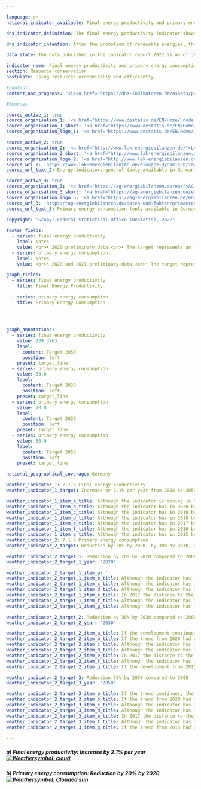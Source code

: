 ```yaml
---

language: en    
national_indicator_available: Final energy productivity and primary energy consumption    

dns_indicator_definition: The final energy productivity indicator shows the trend of value added for each unit of final energy used. “Final energy” refers to the part of the energy that is available as thermal or electrical energy for the manufacture of goods or for use by households.<br>The primary energy consumption indicator shows how much energy has been consumed in a country, on the one hand for transformation by the energy industries and on the other hand in industry, households and transport.    

dns_indicator_intention: After the promotion of renewable energies, the reduction of energy consumption through increased energy efficiency is the second pillar of the energy transition. The aim is to achieve a high level of economic output while using as little energy as possible. Energy saving protects the climate and the environment and helps to improve the security of supply and industrial competitiveness.<br>According to the German Government’s energy blueprint, final energy productivity is to be increased by 2.1% annually from 2008 to 2050. At the same time, primary energy consumption is to be reduced by 20% from its 2008 level by 2020, 30% by 2030 and 50% by 2050.    

data_state: The data published in the indicator report 2022 is as of 30.11.2022. The data shown on this platform is updated regularly, so that more current data may be available online than published in the <a href="https://dns-indikatoren.de/assets/publications/reports/en/2022.pdf">indicator report 2022</a>.    

indicator_name: Final energy productivity and primary energy consumption    
section: Resource conservation    
postulate: Using resources economically and efficiently    

#content     
content_and_progress: '<i><a href="https://dns-indikatoren.de/assets/publications/reports/en/2022.pdf">Text from the Indicator Report 2022 </a></i><br>Final energy consumption and primary energy consumption are directly related to one another. Final energy consumption is primary energy consumption less total losses from transformation, flaring and distribution and the statistical difference.<br>Primary energy consumption is the sum of domestically extracted primary energy sources, use of stocks and all imported energy sources minus storage, energy exports and marine bunkers. The main basis for the calculation of energy consumption comprises the data on energy balances from the Energy Balance Association (AGEB), which are supplemented with data from other sources.<br>Final energy productivity means how much added value accrues from each unit of final energy used. It constitutes a measurement of energy efficiency in the production of goods and in household energy use. However, estimates of energy efficiency in the transformation process (plant efficiency) or in the transmission of energy (elimination of leakages, improved heat insulation, etc.) cannot be directly inferred from the indicator.<br>According to provisional findings, final energy productivity in the period from 2008 to 2019 increased by 15.4%, which equates to an average annual increase of about 1.4%. This means that the goal of an annual increase of 2.1% on average up to 2050 is not yet being achieved. In 2019, energy productivity showed a slight year-on-year decline of 0.6 percentage points.<br>Primary energy consumption registered a year-on-year decline in 2019. Provisional findings indicate that primary energy consumption fell by 11.1% in the period from 2008 to 2019. Accordingly, if the trend of past years were to remain unchanged, the target value for 2020 would not be achieved.'    

#Sources    

source_active_1: true
source_organisation_1: '<a href="https://www.destatis.de/EN/Home/_node.html">Federal Statistical Office</a>'
source_organisation_1_short: '<a href="https://www.destatis.de/EN/Home/_node.html">Federal Statistical Office</a>'
source_organisation_logo_1: '<a href="https://www.destatis.de/EN/Home/_node.html"><img src="https://dnsUpgradeEnvironment.github.io/dns-indicators/en/public/OrgImgDe/destatis.png" alt="Federal Statistical Office" title=" Click here to visit the homepage of the organizationFederal Statistical Office" style="height:60px; width:148px; border: transparent"/></a>'

source_active_2: true
source_organisation_2: '<a href="http://www.lak-energiebilanzen.de/">LAK Energiebilanzen</a>'
source_organisation_2_short: '<a href="http://www.lak-energiebilanzen.de/">Länderarbeitskreis Energiebilanzen</a>'
source_organisation_logo_2: '<a href="http://www.lak-energiebilanzen.de/"><img src="https://dnsUpgradeEnvironment.github.io/dns-indicators/en/public/OrgImgDe/lakeb.png" alt="LAK Energiebilanzen" title=" Click here to visit the homepage of the organizationLAK Energiebilanzen" style="height:60px; width:148px; border: transparent"/></a>'
source_url_2: 'https://www.lak-energiebilanzen.de/eingabe-dynamisch/?a=i100'
source_url_text_2: Energy indicators general (only available in German)

source_active_3: true
source_organisation_3: '<a href="https://ag-energiebilanzen.de/en/">AG Energiebilanzen</a>'
source_organisation_3_short: '<a href="https://ag-energiebilanzen.de/en/">AG Energiebilanzen e.V.</a>'
source_organisation_logo_3: '<a href="https://ag-energiebilanzen.de/en/"><img src="https://dnsUpgradeEnvironment.github.io/dns-indicators/en/public/OrgImgDe/ageb.png" alt="AG Energiebilanzen" title=" Click here to visit the homepage of the organizationAG Energiebilanzen" style="height:60px; width:148px; border: transparent"/></a>'
source_url_3: 'https://ag-energiebilanzen.de/daten-und-fakten/primaerenergieverbrauch/'
source_url_text_3: Primary energy consumption (only available in German)
    
copyright: '&copy; Federal Statistical Office (Destatis), 2022'    

footer_fields:
  - series: final energy productivity
    label: Notes
    value: <br>• 2020 preliminary data.<br>• The target represents an annual increase of 2.1% in final energy productivity from 2008 to 2050 (energy concept).
  - series: primary energy consumption
    label: Notes
    value: <br>• 2020 und 2021 preliminary data.<br>• The target represents reduction of primary energy consumption by 20% compared to 2008 in 2020, by 30% to 2008 in 2030 or by 50% compared to 2008 in 2050 (energy concept).    

graph_titles: 
  - series: final energy productivity
    title: Final Energy Productivity
    
  - series: primary energy consumption
    title: Primary Energy Consumption
        

    

graph_annotations:
  - series: final energy productivity
    value: 239.3763
    label:
      content: Target 2050
      position: left
    preset: target_line
  - series: primary energy consumption
    value: 80.0
    label:
      content: Target 2020
      position: left
    preset: target_line
  - series: primary energy consumption
    value: 70.0
    label:
      content: Target 2030
      position: left
    preset: target_line
  - series: primary energy consumption
    value: 50.0
    label:
      content: Target 2050
      position: left
    preset: target_line        

national_geographical_coverage: Germany    

weather_indicator_1: 7.1.a Final energy productivity
weather_indicator_1_target: Increase by 2.1% per year from 2008 to 2050

weather_indicator_1_item_a_title: Although the indicator is moving in the desired direction toward the target, if the trend were to continue, the target would be missed in the target year by more than 20% of the difference between the target value and the current value.
weather_indicator_1_item_b_title: Although the indicator has in 2020 been moving in the desired direction toward the target, if the trend had to continued, the target would have been missed in the target year by more than 20% of the difference between the target value and the value at that time.
weather_indicator_1_item_c_title: Although the indicator has in 2019 been moving in the desired direction toward the target, if the trend had to continued, the target would have been missed in the target year by more than 20% of the difference between the target value and the value at that time.
weather_indicator_1_item_d_title: Although the indicator has in 2018 been moving in the desired direction toward the target, if the trend had to continued, the target would have been missed in the target year by more than 20% of the difference between the target value and the value at that time.
weather_indicator_1_item_e_title: Although the indicator has in 2017 been moving in the desired direction toward the target, if the trend had to continued, the target would have been missed in the target year by more than 20% of the difference between the target value and the value at that time.
weather_indicator_1_item_f_title: Although the indicator has in 2016 been moving in the desired direction toward the target, if the trend had to continued, the target would have been missed in the target year by more than 20% of the difference between the target value and the value at that time.
weather_indicator_1_item_g_title: Although the indicator has in 2015 been moving in the desired direction toward the target, if the trend had to continued, the target would have been missed in the target year by more than 20% of the difference between the target value and the value at that time.
weather_indicator_2: 7.1.b Primary energy consumption
weather_indicator_2_target: Reduction by 20% by 2020, by 30% by 2030, and by 50% by 2050, all compared to 2008

weather_indicator_2_target_1: Reduction by 20% by 2020 compared to 2008
weather_indicator_2_target_1_year: '2020'

weather_indicator_2_target_1_item_a: ''
weather_indicator_2_target_1_item_b_title: Although the indicator has in 2020 been moving in the desired direction toward the target, if the trend had to continued, the target would have been missed in the target year by more than 20% of the difference between the target value and the value at that time.
weather_indicator_2_target_1_item_c_title: Although the indicator has in 2019 been moving in the desired direction toward the target, if the trend had to continued, the target would have been missed in the target year by more than 20% of the difference between the target value and the value at that time.
weather_indicator_2_target_1_item_d_title: Although the indicator has in 2018 been moving in the desired direction toward the target, if the trend had to continued, the target would have been missed in the target year by more than 20% of the difference between the target value and the value at that time.
weather_indicator_2_target_1_item_e_title: In 2017 the distance to the target was constantly high or had increased. Thus, the indicator did not develop in the desired direction.
weather_indicator_2_target_1_item_f_title: Although the indicator has in 2016 been moving in the desired direction toward the target, if the trend had to continued, the target would have been missed in the target year by more than 20% of the difference between the target value and the value at that time.
weather_indicator_2_target_1_item_g_title: Although the indicator has in 2015 been moving in the desired direction toward the target, if the trend had to continued, the target would have been missed in the target year by more than 20% of the difference between the target value and the value at that time.

weather_indicator_2_target_2: Reduction by 30% by 2030 compared to 2008
weather_indicator_2_target_2_year: '2030'

weather_indicator_2_target_2_item_a_title: If the development continues, the target would probably be missed by at least 5%, but by a maximum of 20% of the difference between the target value and the current value.
weather_indicator_2_target_2_item_b_title: If the trend from 2020 had continued, the target value would have been reached or missed by less than 5% of the difference between the target value and the value at that time.
weather_indicator_2_target_2_item_c_title: Although the indicator has in 2019 been moving in the desired direction toward the target, if the trend had to continued, the target would have been missed in the target year by more than 20% of the difference between the target value and the value at that time.
weather_indicator_2_target_2_item_d_title: Although the indicator has in 2018 been moving in the desired direction toward the target, if the trend had to continued, the target would have been missed in the target year by more than 20% of the difference between the target value and the value at that time.
weather_indicator_2_target_2_item_e_title: In 2017 the distance to the target was constantly high or had increased. Thus, the indicator did not develop in the desired direction.
weather_indicator_2_target_2_item_f_title: Although the indicator has in 2016 been moving in the desired direction toward the target, if the trend had to continued, the target would have been missed in the target year by more than 20% of the difference between the target value and the value at that time.
weather_indicator_2_target_2_item_g_title: If the development from 2015 had continued, the target had been missed by at least 5%, but by a maximum of 20% of the difference between the target value and the value at that time.

weather_indicator_2_target_3: Reduction 50% by 2050 compared to 2008
weather_indicator_2_target_3_year: '2050'

weather_indicator_2_target_3_item_a_title: If the trend continues, the target value would be reached or missed by less than 5% of the difference between the target value and the current value.
weather_indicator_2_target_3_item_b_title: If the trend from 2020 had continued, the target value would have been reached or missed by less than 5% of the difference between the target value and the value at that time.
weather_indicator_2_target_3_item_c_title: Although the indicator has in 2019 been moving in the desired direction toward the target, if the trend had to continued, the target would have been missed in the target year by more than 20% of the difference between the target value and the value at that time.
weather_indicator_2_target_3_item_d_title: Although the indicator has in 2018 been moving in the desired direction toward the target, if the trend had to continued, the target would have been missed in the target year by more than 20% of the difference between the target value and the value at that time.
weather_indicator_2_target_3_item_e_title: In 2017 the distance to the target was constantly high or had increased. Thus, the indicator did not develop in the desired direction.
weather_indicator_2_target_3_item_f_title: Although the indicator has in 2016 been moving in the desired direction toward the target, if the trend had to continued, the target would have been missed in the target year by more than 20% of the difference between the target value and the value at that time.
weather_indicator_2_target_3_item_g_title: If the trend from 2015 had continued, the target value would have been reached or missed by less than 5% of the difference between the target value and the value at that time.
    
---
```



<div>
  <div class="my-header">
    <h5>a) Final energy productivity: Increase by 2.1% per year
      <a href="https://dnsUpgradeEnvironment.github.io/dns-indicators/en/status"><img src="https://g205sdgs.github.io/sdg-indicators/public/Wettersymbole/Wolke.png" title="Although the indicator is moving in the desired direction toward the target, if the trend were to continue, the target would be missed in the target year by more than 20% of the difference between the target value and the current value." alt="Weathersymbol: cloud"/>
      </a>
    </h5>
  </div>
  <div class="my-header-note">
  </div>
</div>
<div>
  <div class="my-header">
    <h5>b) Primary energy consumption: Reduction by 20% by 2020
      <a href="https://dnsUpgradeEnvironment.github.io/dns-indicators/en/status"><img src="https://g205sdgs.github.io/sdg-indicators/public/Wettersymbole/Leicht bewölkt.png" title="If the development continues, the target would probably be missed by at least 5%, but by a maximum of 20% of the difference between the target value and the current value." alt="Weathersymbol: Clouded sun"/>
      </a>
    </h5>
  </div>
  <div class="my-header-note">
  </div>
</div>